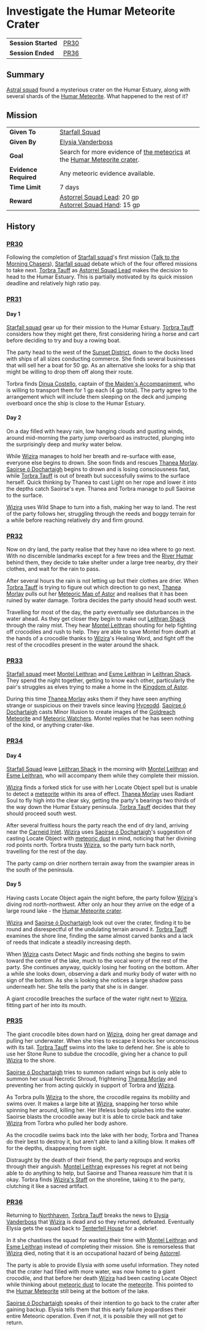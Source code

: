 # Investigate the Humar Meteorite Crater

|||
| --- | --- |
| **Session Started** | [PR30](../../sessions/PR30.md) | storyline.2
| **Session Ended** | [PR36](../../sessions/PR36.md) |

## Summary

[Astral squad](../../organisations/astorrel/squads/astral-squad.md) found a mysterious crater on the Humar Estuary, along with several shards of the [Humar Meteorite](../../items/meteoric/meteorites/humar-meteorite.md). What happened to the rest of it?

## Mission

|||
| --- | --- |
| **Given To** | [Starfall Squad](../../organisations/astorrel/squads/starfall-squad.md) |
| **Given By** | [Elysia Vanderboss](../../characters/elysia-vanderboss.md) |
| **Goal** | Search for more evidence of [the meteorics](../../lineages/the-meteorics.md) at the [Humar Meteorite crater](../../places/rivers-lakes/humar-meteorite-crater.md). |
| **Evidence Required** | Any meteoric evidence available. |
| **Time Limit** | 7 days |
| **Reward** | [Astorrel Squad Lead](../../organisations/astorrel/ranks/astorrel-squad-lead.md): 20 gp<br>[Astorrel Squad Hand](../../organisations/astorrel/ranks/astorrel-squad-hand.md): 15 gp |

## History

### [PR30](../../sessions/PR30.md)

Following the completion of [Starfall squad](../../organisations/astorrel/squads/starfall-squad.md)'s first mission ([Talk to the Morning Chasers](talk-to-the-morning-chasers.md)), [Starfall squad](../../organisations/astorrel/squads/starfall-squad.md) debate which of the four offered missions to take next. [Torbra Tauff](../../characters/torbra-tauff.md) as [Astorrel Squad Lead](../../organisations/astorrel/ranks/astorrel-squad-lead.md) makes the decision to head to the Humar Estuary. This is partially motivated by its quick mission deadline and relatively high ratio pay.

### [PR31](../../sessions/PR31.md)

#### Day 1

[Starfall squad](../../organisations/astorrel/squads/starfall-squad.md) gear up for their mission to the Humar Estuary. [Torbra Tauff](../../characters/torbra-tauff.md) considers how they might get there, first considering hiring a horse and cart before deciding to try and buy a rowing boat.

The party head to the west of the [Sunset District](../../places/districts/sunset-district.md), down to the docks lined with ships of all sizes conducting commerce. She finds several businesses that will sell her a boat for 50 gp. As an alternative she looks for a ship that might be willing to drop them off along their route.

Torbra finds [Dinua Costello](../../characters/dinua-costello.md), captain of [the Maiden's Accompaniment](../../places/ships/the-maidens-accompaniment.md), who is willing to transport them for 1 gp each (4 gp total). The party agree to the arrangement which will include them sleeping on the deck and jumping overboard once the ship is close to the Humar Estuary.

#### Day 2

On a day filled with heavy rain, low hanging clouds and gusting winds, around mid-morning the party jump overboard as instructed, plunging into the surprisingly deep and murky water below.

While [Wizira](../../characters/wizira.md) manages to hold her breath and re-surface with ease, everyone else begins to drown. She soon finds and rescues [Thanea Morlay](../../characters/thanea-morlay.md). [Saoirse ó Dochartaigh](../../characters/saoirse-o-dochartaigh.md) begins to drown and is losing consciousness fast, while [Torbra Tauff](../../characters/torbra-tauff.md) is out of breath but successfully swims to the surface herself. Quick thinking by Thanea to cast Light on her rope and lower it into the depths catch Saoirse's eye. Thanea and Torbra manage to pull Saoirse to the surface.

[Wizira](../../characters/wizira.md) uses Wild Shape to turn into a fish, making her way to land. The rest of the party follows her, struggling through the reeds and boggy terrain for a while before reaching relatively dry and firm ground.

### [PR32](../../sessions/PR32.md)

Now on dry land, the party realise that they have no idea where to go next. With no discernible landmarks except for a few trees and the [River Humar](../../places/rivers-lakes/river-humar.md) behind them, they decide to take shelter under a large tree nearby, dry their clothes, and wait for the rain to pass.

After several hours the rain is not letting up but their clothes are drier. When [Torbra Tauff](../../characters/torbra-tauff.md) is trying to figure out which direction to go next, [Thanea Morlay](../../characters/thanea-morlay.md) pulls out her [Meteoric Map of Astor](../../maps/meteoric-map-of-astor.md) and realises that it has been ruined by water damage. Torbra decides the party should head south west.

Travelling for most of the day, the party eventually see disturbances in the water ahead. As they get closer they begin to make out [Leithran Shack](../../places/buildings/leithran-shack.md) through the rainy mist. They hear [Montel Leithran](../../characters/montel-leithran.md) shouting for help fighting off crocodiles and rush to help. They are able to save Montel from death at the hands of a crocodile thanks to [Wizira](../../characters/wizira.md)'s Healing Word, and fight off the rest of the crocodiles present in the water around the shack.

### [PR33](../../sessions/PR33.md)

[Starfall squad](../../organisations/astorrel/squads/starfall-squad.md) meet [Montel Leithran](../../characters/montel-leithran.md) and [Esme Leithran](../../characters/esme-leithran.md) in [Leithran Shack](../../places/buildings/leithran-shack.md). They spend the night together, getting to know each other, particularly the pair's struggles as elves trying to make a home in the [Kingdom of Astor](../../civilisations/kingdom-of-astor/kingdom-of-astor.md).

During this time [Thanea Morlay](../../characters/thanea-morlay.md) asks them if they have seen anything strange or suspicious on their travels since leaving [Hyceodd](../../places/towns/hyceodd.md). [Saoirse ó Dochartaigh](../../characters/saoirse-o-dochartaigh.md) casts Minor Illusion to create images of the [Goldreach Meteorite](../../items/meteoric/meteorites/goldreach-meteorite.md) and [Meteoric Watchers](../../creatures/meteoric-watcher.md). Montel replies that he has seen nothing of the kind, or anything crater-like.

### [PR34](../../sessions/PR34.md)

#### Day 4

[Starfall Squad](../../organisations/astorrel/squads/starfall-squad.md) leave [Leithran Shack](../../places/buildings/leithran-shack.md) in the morning with [Montel Leithran](../../characters/montel-leithran.md) and [Esme Leithran](../../characters/esme-leithran.md), who will accompany them while they complete their mission.

[Wizira](../../characters/wizira.md) finds a forked stick for use with her Locate Object spell but is unable to detect a [meteorite](../../items/meteoric/meteorite.md) within its area of effect. [Thanea Morlay](../../characters/thanea-morlay.md) uses Radiant Soul to fly high into the clear sky, getting the party's bearings two thirds of the way down the Humar Estuary peninsula. [Torbra Tauff](../../characters/torbra-tauff.md) decides that they should proceed south west.

After several fruitless hours the party reach the end of dry land, arriving near the [Carneid Inlet](../../places/seas-oceans/carneid-inlet.md). [Wizira](../../characters/wizira.md) uses [Saoirse ó Dochartaigh](../../characters/saoirse-o-dochartaigh.md)'s suggestion of casting Locate Object with [meteoric dust](../../items/meteoric/meteoric-dust.md) in mind, noticing that her divining rod points north. Torbra trusts [Wizira](../../characters/wizira.md), so the party turn back north, travelling for the rest of the day.

The party camp on drier northern terrain away from the swampier areas in the south of the peninsula.

#### Day 5

Having casts Locate Object again the night before, the party follow [Wizira](../../characters/wizira.md)'s diving rod north-northwest. After only an hour they arrive on the edge of a large round lake - the [Humar Meteorite crater](../../places/rivers-lakes/humar-meteorite-crater.md).

[Wizira](../../characters/wizira.md) and [Saoirse ó Dochartaigh](../../characters/saoirse-o-dochartaigh.md) look out over the crater, finding it to be round and disrespectful of the undulating terrain around it. [Torbra Tauff](../../characters/torbra-tauff.md) examines the shore line, finding the same almost carved banks and a lack of reeds that indicate a steadily increasing depth.

When [Wizira](../../characters/wizira.md) casts Detect Magic and finds nothing she begins to swim toward the centre of the lake, much to the vocal worry of the rest of the party. She continues anyway, quickly losing her footing on the bottom. After a while she looks down, observing a dark and murky body of water with no sign of the bottom. As she is looking she notices a large shadow pass underneath her. She tells the party that she is in danger.

A giant crocodile breaches the surface of the water right next to [Wizira](../../characters/wizira.md), fitting part of her into its mouth.

### [PR35](../../sessions/PR35.md)

The giant crocodile bites down hard on [Wizira](../../characters/wizira.md), doing her great damage and pulling her underwater. When she tries to escape it knocks her unconscious with its tail. [Torbra Tauff](../../characters/torbra-tauff.md) swims into the lake to defend her. She is able to use her Stone Rune to subdue the crocodile, giving her a chance to pull [Wizira](../../characters/wizira.md) to the shore.

[Saoirse ó Dochartaigh](../../characters/saoirse-o-dochartaigh.md) tries to summon radiant wings but is only able to summon her usual Necrotic Shroud, frightening [Thanea Morlay](../../characters/thanea-morlay.md) and preventing her from acting quickly in support of Torbra and [Wizira](../../characters/wizira.md).

As Torbra pulls [Wizira](../../characters/wizira.md) to the shore, the crocodile regains its mobility and swims over. It makes a large bite at [Wizira](../../characters/wizira.md), snapping her torso while spinning her around, killing her. Her lifeless body splashes into the water. Saoirse blasts the crocodile away but it is able to circle back and take [Wizira](../../characters/wizira.md) from Torbra who pulled her body ashore.

As the crocodile swims back into the lake with her body, Torbra and Thanea do their best to destroy it, but aren't able to land a killing blow. It makes off for the depths, disappearing from sight.

Distraught by the death of their friend, the party regroups and works through their anguish. [Montel Leithran](../../characters/montel-leithran.md) expresses his regret at not being able to do anything to help, but Saoirse and Thanea reassure him that it is okay. Torbra finds [Wizira's Staff](../../items/wiziras-staff.md) on the shoreline, taking it to the party, clutching it like a sacred artifact.

### [PR36](../../sessions/PR36.md)

Returning to [Northhaven](../../places/cities/northhaven.md), [Torbra Tauff](../../characters/torbra-tauff.md) breaks the news to [Elysia Vanderboss](../../characters/elysia-vanderboss.md) that [Wizira](../../characters/wizira.md) is dead and so they returned, defeated. Eventually Elysia gets the squad back to [Tenterfell House](../../places/buildings/tenterfell-house.md) for a debrief.

In it she chastises the squad for wasting their time with [Montel Leithran](../../characters/montel-leithran.md) and [Esme Leithran](../../characters/esme-leithran.md) instead of completing their mission. She is remorseless that [Wizira](../../characters/wizira.md) died, noting that it is an occupational hazard of being [Astorrel](../../organisations/astorrel/astorrel.md).

The party is able to provide Elysia with some useful information. They noted that the crater had filled with more water, was now home to a giant crocodile, and that before her death [Wizira](../../characters/wizira.md) had been casting Locate Object while thinking about [meteoric dust](../../items/meteoric/meteoric-dust.md) to locate the [meteorite](../../items/meteoric/meteorite.md). This pointed to the [Humar Meteorite](../../items/meteoric/meteorites/humar-meteorite.md) still being at the bottom of the lake.

[Saoirse ó Dochartaigh](../../characters/saoirse-o-dochartaigh.md) speaks of their intention to go back to the crater after gaining backup. Elysia tells them that this early failure jeopardises their entire Meteoric operation. Even if not, it is possible they will not get to return.
